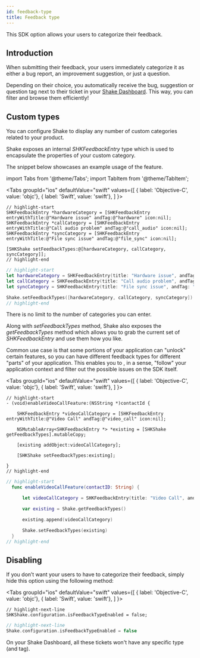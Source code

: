```yaml
---
id: feedback-type
title: Feedback type
---
```

This SDK option allows your users to categorize their feedback.

## Introduction

When submitting their feedback, your users immediately categorize it as either a bug report, an improvement suggestion, or just a question.

Depending on their choice, you automatically receive the <span class="tag-button pink-tag-button">bug</span>, <span class="tag-button pink-tag-button">suggestion</span> or <span class="tag-button pink-tag-button">question</span> tag next to their ticket in your [Shake Dashboard](https://app.shakebugs.com). This way, you can filter and browse them efficiently!

## Custom types

You can configure Shake to display any number of custom categories related to your product.

Shake exposes an internal *SHKFeedbackEntry* type which is used to encapsulate the properties of your custom category.

The snippet below showcases an example usage of the feature. 

import Tabs from '@theme/Tabs';
import TabItem from '@theme/TabItem';

<Tabs
  groupId="ios"
  defaultValue="swift"
  values={[
  { label: 'Objective-C', value: 'objc'},
    { label: 'Swift', value: 'swift'},
  ]
}>

<TabItem value="objc">

```objc title="AppDelegate.m"
// highlight-start
SHKFeedbackEntry *hardwareCategory = [SHKFeedbackEntry entryWithTitle:@"Hardware issue" andTag:@"hardware" icon:nil];
SHKFeedbackEntry *callCategory = [SHKFeedbackEntry entryWithTitle:@"Call audio problem" andTag:@"call_audio" icon:nil];
SHKFeedbackEntry *syncCategory = [SHKFeedbackEntry entryWithTitle:@"File sync issue" andTag:@"file_sync" icon:nil];

[SHKShake setFeedbackTypes:@[hardwareCategory, callCategory, syncCategory]];  
// highlight-end
```

</TabItem>

<TabItem value="swift">

```swift title="AppDelegate.swift"
// highlight-start
let hardwareCategory = SHKFeedbackEntry(title: "Hardware issue", andTag: "hardware", icon: hardwareIssueIcon)
let callCategory = SHKFeedbackEntry(title: "Call audio problem", andTag: "call_audio", icon: nil)
let syncCategory = SHKFeedbackEntry(title: "File sync issue", andTag: "file_sync", icon: nil)

Shake.setFeedbackTypes([hardwareCategory, callCategory, syncCategory])
// highlight-end
```

</TabItem>

</Tabs>

There is no limit to the number of categories you can enter.

Along with *setFeedbackTypes* method, Shake also exposes the *getFeedbackTypes* method which allows you to 
grab the current set of *SHKFeedbackEntry* and use them how you like.

Common use case is that some portions of your application can "unlock" certain features, so you can have different feedback types for different "parts" of 
your application. This enables you to , in a sense, "follow" your application context and filter out the possible issues on the SDK itself.

<Tabs
  groupId="ios"
  defaultValue="swift"
  values={[
  { label: 'Objective-C', value: 'objc'},
    { label: 'Swift', value: 'swift'},
  ]
}>

<TabItem value="objc">

```objc title="NetworkService.m"
// highlight-start
- (void)enableVideoCallFeature:(NSString *)contactId {

    SHKFeedbackEntry *videoCallCategory = [SHKFeedbackEntry entryWithTitle:@"Video Call" andTag:@"video_call" icon:nil];

    NSMutableArray<SHKFeedbackEntry *> *existing = [SHKShake getFeedbackTypes].mutableCopy;

    [existing addObject:videoCallCategory];

    [SHKShake setFeedbackTypes:existing];

}
// highlight-end
```

</TabItem>

<TabItem value="swift">

```swift title="NetworkService.swift"
// highlight-start  
  func enableVideoCallFeature(contactID: String) {

      let videoCallCategory = SHKFeedbackEntry(title: "Video Call", andTag: "video_call", icon: nil)

      var existing = Shake.getFeedbackTypes()

      existing.append(videoCallCategory)

      Shake.setFeedbackTypes(existing)
  }
// highlight-end
```

</TabItem>

</Tabs>

## Disabling
If you don’t want your users to have to categorize their feedback, simply hide this option using the following method:

<Tabs
  groupId="ios"
  defaultValue="swift"
  values={[
  { label: 'Objective-C', value: 'objc'},
    { label: 'Swift', value: 'swift'},
  ]
}>

<TabItem value="objc">

```objc title="AppDelegate.m"
// highlight-next-line
SHKShake.configuration.isFeedbackTypeEnabled = false;
```

</TabItem>

<TabItem value="swift">

```swift title="AppDelegate.swift"
// highlight-next-line
Shake.configuration.isFeedbackTypeEnabled = false
```

</TabItem>

</Tabs>

On your Shake Dashboard, all these tickets won't have any specific type (and tag).

